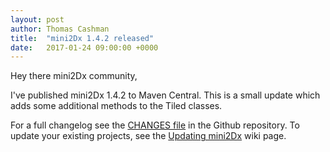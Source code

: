 ```yaml
---
layout: post
author: Thomas Cashman
title:  "mini2Dx 1.4.2 released"
date:   2017-01-24 09:00:00 +0000
---
```


Hey there mini2Dx community,

I've published mini2Dx 1.4.2 to Maven Central. This is a small update which adds some additional methods to the Tiled classes.

For a full changelog see the [CHANGES file](https://github.com/mini2Dx/mini2Dx/blob/master/CHANGES) in the Github repository. To update your existing projects, see the [Updating mini2Dx](https://github.com/mini2Dx/mini2Dx/wiki/Updating-mini2Dx) wiki page.
<!--more-->